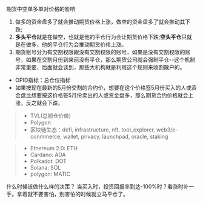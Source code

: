 期货中空单多单对价格的影响
1. 做多的资金盘多了就会推动期货价格上涨，做空的资金盘多了就会推动其下跌;
2. **多头平仓**就是在做空，也就是他的平仓行为会让期货价格下跌;**空头平仓**只就是在做多，他的平仓行为会推动期货价格上涨。
3. 期货账号分为有交割权限跟没有交割权限的账号，如果是没有交割权限的账号，如果在交割月份到来前没有平仓，那么期货公司就会强制平仓--这个机制非常重要，后面就会谈到，那些大机构就是利用这个规则来收割散户的。

- OPID指标：总仓位指标
- 如果按现在最新的5月份交割的合约价，想要在这个价格签5月份买入的人或资金盘比想要按这价格签5月份卖出的人或资金盘多，那么期货合约价格就会上涨，反之就会下跌。


>
> - TVL(总锁仓价值)
> - Polygon
> - 区块链生态：defi, infrastructure, nft, tool_explorer, web3/e-conmmerce, wallet, privacy, launchpad, oracle, staking

> - Ethereum 2.0: ETH
> - Cardano: ADA
> - Polkadot: DOT
> - Solana: SOL
> - polygon: MATIC

什么时候该做什么样的决策？
当买入时，投资回报率到达-100%时？看涨时补一手。拿着就不要害怕，别害怕的时候就立马平仓了。

